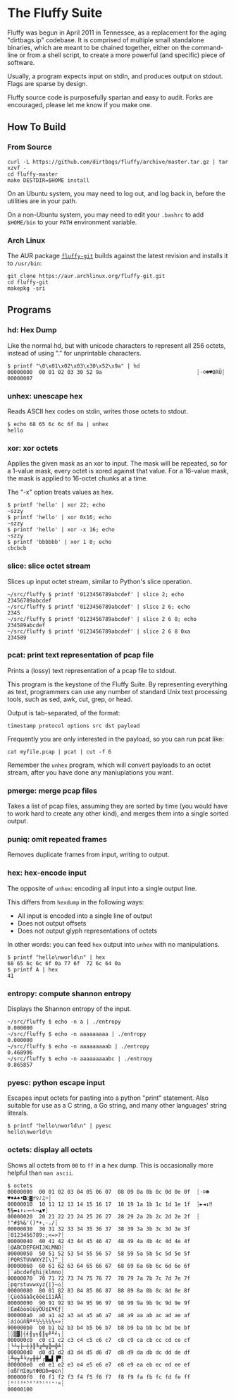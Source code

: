 The Fluffy Suite
============

Fluffy was begun in April 2011 in Tennessee,
as a replacement for the aging "dirtbags.ip" codebase.
It is comprised of multiple small standalone binaries,
which are meant to be chained together,
either on the command-line or from a shell script,
to create a more powerful (and specific) piece of software.

Usually, a program expects input on stdin,
and produces output on stdout.
Flags are sparse by design.

Fluffy source code is purposefully spartan and easy to audit.
Forks are encouraged,
please let me know if you make one.


How To Build
------------

### From Source

	curl -L https://github.com/dirtbags/fluffy/archive/master.tar.gz | tar xzvf -
	cd fluffy-master
	make DESTDIR=$HOME install

On an Ubuntu system,
you may need to log out, and log back in,
before the utilities are in your path.

On a non-Ubuntu system,
you may need to edit your `.bashrc` to add `$HOME/bin` to your `PATH`
environment variable.

### Arch Linux

The AUR package [`fluffy-git`](https://aur.archlinux.org/packages/fluffy-git/)
builds against the latest revision and installs it to `/usr/bin`:

	git clone https://aur.archlinux.org/fluffy-git.git
	cd fluffy-git
	makepkg -sri

Programs
--------

### hd: Hex Dump

Like the normal hd,
but with unicode characters to represent all 256 octets,
instead of using "." for unprintable characters.

	$ printf "\0\x01\x02\x03\x30\x52\x9a" | hd
	00000000  00 01 02 03 30 52 9a                              ┆·☺☻♥0RÜ┆
	00000007


### unhex: unescape hex

Reads ASCII hex codes on stdin,
writes those octets to stdout.

	$ echo 68 65 6c 6c 6f 0a | unhex
	hello


### xor: xor octets

Applies the given mask as an xor to input.
The mask will be repeated,
so for a 1-value mask, every octet is xored against that value.
For a 16-value mask, the mask is applied to 16-octet chunks at a time.

The "-x" option treats values as hex.

	$ printf 'hello' | xor 22; echo
	~szzy
	$ printf 'hello' | xor 0x16; echo
	~szzy
	$ printf 'hello' | xor -x 16; echo
	~szzy
	$ printf 'bbbbbb' | xor 1 0; echo
	cbcbcb


### slice: slice octet stream

Slices up input octet stream,
similar to Python's slice operation.

    ~/src/fluffy $ printf '0123456789abcdef' | slice 2; echo
	23456789abcdef
	~/src/fluffy $ printf '0123456789abcdef' | slice 2 6; echo
	2345
	~/src/fluffy $ printf '0123456789abcdef' | slice 2 6 8; echo
	234589abcdef
	~/src/fluffy $ printf '0123456789abcdef' | slice 2 6 8 0xa
	234589


### pcat: print text representation of pcap file

Prints a (lossy) text representation of a pcap file to stdout.

This program is the keystone of the Fluffy Suite.
By representing everything as text,
programmers can use any number of standard Unix text processing tools,
such as sed, awk, cut, grep, or head.

Output is tab-separated, of the format:

    timestamp protocol options src dst payload

Frequently you are only interested in the payload,
so you can run pcat like:

    cat myfile.pcap | pcat | cut -f 6

Remember the `unhex` program,
which will convert payloads to an octet stream,
after you have done any maniuplations you want.


### pmerge: merge pcap files 

Takes a list of pcap files, assuming they are sorted by time
(you would have to work hard to create any other kind),
and merges them into a single sorted output.


### puniq: omit repeated frames

Removes duplicate frames from input, 
writing to output.


### hex: hex-encode input

The opposite of `unhex`:
encoding all input into a single output line.

This differs from `hexdump` in the following ways:

* All input is encoded into a single line of output
* Does not output offsets
* Does not output glyph representations of octets

In other words: you can feed `hex` output into `unhex` with no manipulations.

	$ printf "hello\nworld\n" | hex
	68 65 6c 6c 6f 0a 77 6f  72 6c 64 0a
	$ printf A | hex
	41


### entropy: compute shannon entropy

Displays the Shannon entropy of the input.

	~/src/fluffy $ echo -n a | ./entropy
	0.000000
	~/src/fluffy $ echo -n aaaaaaaaa | ./entropy
	0.000000
	~/src/fluffy $ echo -n aaaaaaaaab | ./entropy
	0.468996
	~/src/fluffy $ echo -n aaaaaaaaabc | ./entropy
	0.865857


### pyesc: python escape input

Escapes input octets for pasting into a python "print" statement.
Also suitable for use as a C string,
a Go string,
and many other languages' string literals.

	$ printf "hello\nworld\n" | pyesc
	hello\nworld\n


### octets: display all octets

Shows all octets from `00` to `ff` in a hex dump.
This is occasionally more helpful than `man ascii`.

    $ octets 
    00000000  00 01 02 03 04 05 06 07  08 09 0a 0b 0c 0d 0e 0f  ┆·☺☻♥♦♣♠•◘○◙♂♀♪♫☼┆
    00000010  10 11 12 13 14 15 16 17  18 19 1a 1b 1c 1d 1e 1f  ┆►◄↕‼¶§▬↨↑↓→←∟↔▲▼┆
    00000020  20 21 22 23 24 25 26 27  28 29 2a 2b 2c 2d 2e 2f  ┆ !"#$%&'()*+,-./┆
    00000030  30 31 32 33 34 35 36 37  38 39 3a 3b 3c 3d 3e 3f  ┆0123456789:;<=>?┆
    00000040  40 41 42 43 44 45 46 47  48 49 4a 4b 4c 4d 4e 4f  ┆@ABCDEFGHIJKLMNO┆
    00000050  50 51 52 53 54 55 56 57  58 59 5a 5b 5c 5d 5e 5f  ┆PQRSTUVWXYZ[\]^_┆
    00000060  60 61 62 63 64 65 66 67  68 69 6a 6b 6c 6d 6e 6f  ┆`abcdefghijklmno┆
    00000070  70 71 72 73 74 75 76 77  78 79 7a 7b 7c 7d 7e 7f  ┆pqrstuvwxyz{|}~⌂┆
    00000080  80 81 82 83 84 85 86 87  88 89 8a 8b 8c 8d 8e 8f  ┆ÇüéâäàåçêëèïîìÄÅ┆
    00000090  90 91 92 93 94 95 96 97  98 99 9a 9b 9c 9d 9e 9f  ┆ÉæÆôöòûùÿÖÜ¢£¥€ƒ┆
    000000a0  a0 a1 a2 a3 a4 a5 a6 a7  a8 a9 aa ab ac ad ae af  ┆áíóúñÑªº½⅓¼⅕⅙⅛«»┆
    000000b0  b0 b1 b2 b3 b4 b5 b6 b7  b8 b9 ba bb bc bd be bf  ┆░▒▓│┤╡╢╖╕╣║╗╝╜╛┐┆
    000000c0  c0 c1 c2 c3 c4 c5 c6 c7  c8 c9 ca cb cc cd ce cf  ┆└┴┬├─┼╞╟╚╔╩╦╠═╬╧┆
    000000d0  d0 d1 d2 d3 d4 d5 d6 d7  d8 d9 da db dc dd de df  ┆╨╤╥╙╘╒╓╫╪┘┌█▄▌▐▀┆
    000000e0  e0 e1 e2 e3 e4 e5 e6 e7  e8 e9 ea eb ec ed ee ef  ┆αßΓπΣσµτΦΘΩδ∞φε∩┆
    000000f0  f0 f1 f2 f3 f4 f5 f6 f7  f8 f9 fa fb fc fd fe ff  ┆⁰¹²³⁴⁵⁶⁷⁸⁹ⁱⁿ⁽⁼⁾¤┆
    00000100
